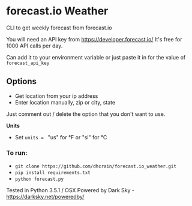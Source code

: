 # forecast.io Weather

CLI to get weekly forecast from forecast.io

You will need an API key from https://developer.forecast.io/
It's free for 1000 API calls per day.

Can add it to your environment variable or just paste it in for the value of `forecast_api_key`

## Options
- Get location from your ip address
- Enter location manually, zip or city, state

Just comment out / delete the option that you don't want to use.

__Units__
- Set `units = ` "us" for °F or "si" for °C

### To run:
- `git clone https://github.com/dhcrain/forecast.io_weather.git`
- `pip install requirements.txt`
- `python forecast.py`


Tested in Python 3.5.1 / OSX
Powered by Dark Sky - https://darksky.net/poweredby/
